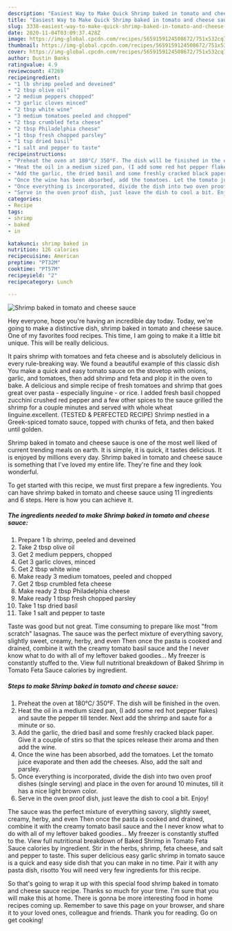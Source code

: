 ```yaml
---
description: "Easiest Way to Make Quick Shrimp baked in tomato and cheese sauce"
title: "Easiest Way to Make Quick Shrimp baked in tomato and cheese sauce"
slug: 3338-easiest-way-to-make-quick-shrimp-baked-in-tomato-and-cheese-sauce
date: 2020-11-04T03:09:37.428Z
image: https://img-global.cpcdn.com/recipes/5659159124508672/751x532cq70/shrimp-baked-in-tomato-and-cheese-sauce-recipe-main-photo.jpg
thumbnail: https://img-global.cpcdn.com/recipes/5659159124508672/751x532cq70/shrimp-baked-in-tomato-and-cheese-sauce-recipe-main-photo.jpg
cover: https://img-global.cpcdn.com/recipes/5659159124508672/751x532cq70/shrimp-baked-in-tomato-and-cheese-sauce-recipe-main-photo.jpg
author: Dustin Banks
ratingvalue: 4.9
reviewcount: 47269
recipeingredient:
- "1 lb shrimp peeled and deveined"
- "2 tbsp olive oil"
- "2 medium peppers chopped"
- "3 garlic cloves minced"
- "2 tbsp white wine"
- "3 medium tomatoes peeled and chopped"
- "2 tbsp crumbled feta cheese"
- "2 tbsp Philadelphia cheese"
- "1 tbsp fresh chopped parsley"
- "1 tsp dried basil"
- "1 salt and pepper to taste"
recipeinstructions:
- "Preheat the oven at 180°C/ 350°F. The dish will be finished in the oven."
- "Heat the oil in a medium sized pan, (I add some red hot pepper flakes) and saute the pepper till tender. Next add the shrimp and saute for a minute or so."
- "Add the garlic, the dried basil and some freshly cracked black paper. Give it a couple of stirs so that the spices release their aroma and then add the wine."
- "Once the wine has been absorbed, add the tomatoes. Let the tomato juice evaporate and then add the cheeses. Also, add the salt and parsley."
- "Once everything is incorporated, divide the dish into two oven proof dishes (single serving) and place in the oven for around 10 minutes, till it has a nice light brown color."
- "Serve in the oven proof dish, just leave the dish to cool a bit. Enjoy!"
categories:
- Recipe
tags:
- shrimp
- baked
- in

katakunci: shrimp baked in 
nutrition: 126 calories
recipecuisine: American
preptime: "PT32M"
cooktime: "PT57M"
recipeyield: "2"
recipecategory: Lunch

---
```



![Shrimp baked in tomato and cheese sauce](https://img-global.cpcdn.com/recipes/5659159124508672/751x532cq70/shrimp-baked-in-tomato-and-cheese-sauce-recipe-main-photo.jpg)

Hey everyone, hope you're having an incredible day today. Today, we're going to make a distinctive dish, shrimp baked in tomato and cheese sauce. One of my favorites food recipes. This time, I am going to make it a little bit unique. This will be really delicious.

It pairs shrimp with tomatoes and feta cheese and is absolutely delicious in every rule-breaking way. We found a beautiful example of this classic dish You make a quick and easy tomato sauce on the stovetop with onions, garlic, and tomatoes, then add shrimp and feta and plop it in the oven to bake. A delicious and simple recipe of fresh tomatoes and shrimp that goes great over pasta - especially linguine - or rice. I added fresh basil chopped zucchini crushed red pepper and a few other spices to the sauce grilled the shrimp for a couple minutes and served with whole wheat linguine.excellent. (TESTED &amp; PERFECTED RECIPE) Shrimp nestled in a Greek-spiced tomato sauce, topped with chunks of feta, and then baked until golden.

Shrimp baked in tomato and cheese sauce is one of the most well liked of current trending meals on earth. It is simple, it is quick, it tastes delicious. It is enjoyed by millions every day. Shrimp baked in tomato and cheese sauce is something that I've loved my entire life. They're fine and they look wonderful.


To get started with this recipe, we must first prepare a few ingredients. You can have shrimp baked in tomato and cheese sauce using 11 ingredients and 6 steps. Here is how you can achieve it.

<!--inarticleads1-->

##### The ingredients needed to make Shrimp baked in tomato and cheese sauce:

1. Prepare 1 lb shrimp, peeled and deveined
1. Take 2 tbsp olive oil
1. Get 2 medium peppers, chopped
1. Get 3 garlic cloves, minced
1. Get 2 tbsp white wine
1. Make ready 3 medium tomatoes, peeled and chopped
1. Get 2 tbsp crumbled feta cheese
1. Make ready 2 tbsp Philadelphia cheese
1. Make ready 1 tbsp fresh chopped parsley
1. Take 1 tsp dried basil
1. Take 1 salt and pepper to taste


Taste was good but not great. Time consuming to prepare like most &#34;from scratch&#34; lasagnas. The sauce was the perfect mixture of everything savory, slightly sweet, creamy, herby, and even Then once the pasta is cooked and drained, combine it with the creamy tomato basil sauce and the I never know what to do with all of my leftover baked goodies… My freezer is constantly stuffed to the. View full nutritional breakdown of Baked Shrimp in Tomato Feta Sauce calories by ingredient. 

<!--inarticleads2-->

##### Steps to make Shrimp baked in tomato and cheese sauce:

1. Preheat the oven at 180°C/ 350°F. The dish will be finished in the oven.
1. Heat the oil in a medium sized pan, (I add some red hot pepper flakes) and saute the pepper till tender. Next add the shrimp and saute for a minute or so.
1. Add the garlic, the dried basil and some freshly cracked black paper. Give it a couple of stirs so that the spices release their aroma and then add the wine.
1. Once the wine has been absorbed, add the tomatoes. Let the tomato juice evaporate and then add the cheeses. Also, add the salt and parsley.
1. Once everything is incorporated, divide the dish into two oven proof dishes (single serving) and place in the oven for around 10 minutes, till it has a nice light brown color.
1. Serve in the oven proof dish, just leave the dish to cool a bit. Enjoy!


The sauce was the perfect mixture of everything savory, slightly sweet, creamy, herby, and even Then once the pasta is cooked and drained, combine it with the creamy tomato basil sauce and the I never know what to do with all of my leftover baked goodies… My freezer is constantly stuffed to the. View full nutritional breakdown of Baked Shrimp in Tomato Feta Sauce calories by ingredient. Stir in the herbs, shrimp, feta cheese, and salt and pepper to taste. This super delicious easy garlic shrimp in tomato sauce is a quick and easy side dish that you can make in no time. Pair it with any pasta dish, risotto You will need very few ingredients for this recipe. 

So that's going to wrap it up with this special food shrimp baked in tomato and cheese sauce recipe. Thanks so much for your time. I'm sure that you will make this at home. There is gonna be more interesting food in home recipes coming up. Remember to save this page on your browser, and share it to your loved ones, colleague and friends. Thank you for reading. Go on get cooking!
